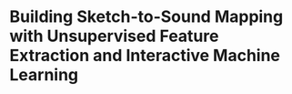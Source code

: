 # Building Sketch-to-Sound Mapping with Unsupervised Feature Extraction and Interactive Machine Learning
